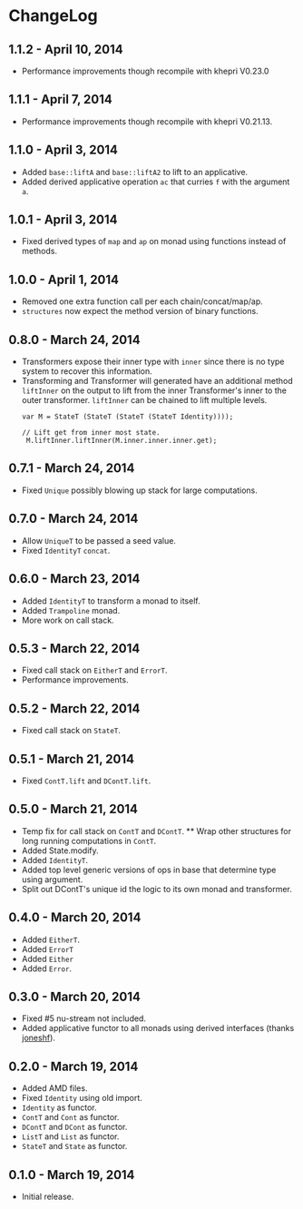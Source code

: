 # ChangeLog

 ## 1.1.2 - April 10, 2014
* Performance improvements though recompile with khepri V0.23.0

 ## 1.1.1 - April 7, 2014
* Performance improvements though recompile with khepri V0.21.13.

 ## 1.1.0 - April 3, 2014
* Added `base::liftA` and `base::liftA2` to lift to an applicative.
* Added derived applicative operation `ac` that curries `f` with the argument `a`.

## 1.0.1 - April 3, 2014
* Fixed derived types of `map` and `ap` on monad using functions instead of
  methods.

## 1.0.0 - April 1, 2014
* Removed one extra function call per each chain/concat/map/ap.
* `structures` now expect the method version of binary functions.

## 0.8.0 - March 24, 2014
* Transformers expose their inner type with `inner` since there is no type
  system to recover this information.
* Transforming and Transformer will generated have an additional method `liftInner`
  on the output to lift from the inner Transformer's inner to the outer transformer.
  `liftInner` can be chained to lift multiple levels.
  ```
  var M = StateT (StateT (StateT (StateT Identity))));
  
  // Lift get from inner most state.
   M.liftInner.liftInner(M.inner.inner.inner.get);
   ````

## 0.7.1 - March 24, 2014
* Fixed `Unique` possibly blowing up stack for large computations.

## 0.7.0 - March 24, 2014
* Allow `UniqueT` to be passed a seed value.
* Fixed `IdentityT` `concat`.

## 0.6.0 - March 23, 2014
* Added `IdentityT` to transform a monad to itself.
* Added `Trampoline` monad.
* More work on call stack.

## 0.5.3 - March 22, 2014
* Fixed call stack on `EitherT` and `ErrorT`.
* Performance improvements.

## 0.5.2 - March 22, 2014
* Fixed call stack on `StateT`.

## 0.5.1 - March 21, 2014
* Fixed `ContT.lift` and `DContT.lift`.

## 0.5.0 - March 21, 2014
* Temp fix for call stack on `ContT` and `DContT`.
** Wrap other structures for long running computations in `ContT`.
* Added State.modify.
* Added `IdentityT`.
* Added top level generic versions of ops in base that determine type using argument.
* Split out DContT's unique id the logic to its own monad and transformer.

## 0.4.0 - March 20, 2014
* Added `EitherT`.
* Added `ErrorT`
* Added `Either`
* Added `Error`.

## 0.3.0 - March 20, 2014
* Fixed #5 nu-stream not included.
* Added applicative functor to all monads using derived interfaces (thanks [joneshf](https://github.com/joneshf)).

## 0.2.0 - March 19, 2014
* Added AMD files.
* Fixed `Identity` using old import.
* `Identity` as functor.
* `ContT` and `Cont` as functor.
* `DContT` and `DCont` as functor.
* `ListT` and `List` as functor.
* `StateT` and `State` as functor.

## 0.1.0 - March 19, 2014
* Initial release.
